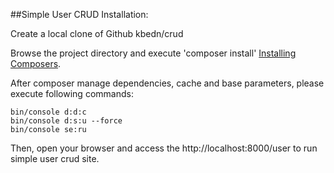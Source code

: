 ##Simple User CRUD
Installation:

Create a local clone of Github kbedn/crud

Browse the project directory and execute 'composer install' [Installing Composers](https://getcomposer.org/download/).

After composer manage dependencies, cache and base parameters, please execute following commands:

```
bin/console d:d:c
bin/console d:s:u --force
bin/console se:ru
```

Then, open your browser and access the http://localhost:8000/user to run simple user crud site.